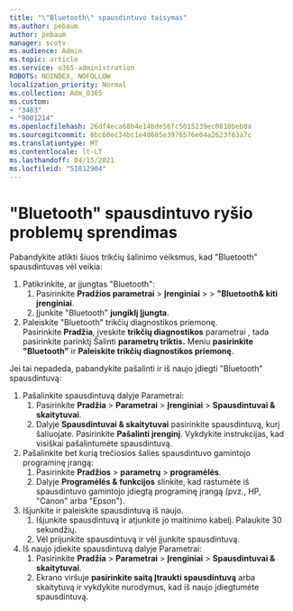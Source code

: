 ```yaml
---
title: "\"Bluetooth\" spausdintuvo taisymas"
ms.author: pebaum
author: pebaum
manager: scotv
ms.audience: Admin
ms.topic: article
ms.service: o365-administration
ROBOTS: NOINDEX, NOFOLLOW
localization_priority: Normal
ms.collection: Adm_O365
ms.custom:
- "3483"
- "9001214"
ms.openlocfilehash: 26df4eca68b4e14bde56fc5015239ec0810beb0a
ms.sourcegitcommit: 8bc60ec34bc1e40685e3976576e04a2623f63a7c
ms.translationtype: MT
ms.contentlocale: lt-LT
ms.lasthandoff: 04/15/2021
ms.locfileid: "51812904"
---
```

# <a name="fix-bluetooth-printer-connection-issues"></a>"Bluetooth" spausdintuvo ryšio problemų sprendimas

Pabandykite atlikti šiuos trikčių šalinimo veiksmus, kad "Bluetooth" spausdintuvas vėl veikia:


1. Patikrinkite, ar įjungtas "Bluetooth":
    1. Pasirinkite **Pradžios parametrai**  >  **Įrenginiai**  >    >  **"Bluetooth& kiti įrenginiai**.
    2. Įjunkite "Bluetooth" **jungiklį Įjungta**.
2. Paleiskite "Bluetooth" trikčių diagnostikos priemonę. <br>
    Pasirinkite **Pradžia**, įveskite **trikčių diagnostikos** parametrai , tada pasirinkite parinktį Šalinti **parametrų triktis.** Meniu **pasirinkite "Bluetooth"** ir **Paleiskite trikčių diagnostikos priemonę**.

Jei tai nepadeda, pabandykite pašalinti ir iš naujo įdiegti "Bluetooth" spausdintuvą:

1. Pašalinkite spausdintuvą dalyje Parametrai:
    1. Pasirinkite **Pradžia**  >  **Parametrai**  >  **Įrenginiai**  >  **Spausdintuvai & skaitytuvai**.
    2. Dalyje **Spausdintuvai & skaitytuvai** pasirinkite spausdintuvą, kurį šaliuojate. Pasirinkite **Pašalinti įrenginį**. Vykdykite instrukcijas, kad visiškai pašalintumėte spausdintuvą.
2. Pašalinkite bet kurią trečiosios šalies spausdintuvo gamintojo programinę įrangą:
    1. Pasirinkite **Pradžios**  >  **parametrų**  >  **programėlės**.
    2. Dalyje **Programėlės & funkcijos** slinkite, kad rastumėte iš spausdintuvo gamintojo įdiegtą programinę įrangą (pvz., HP, "Canon" arba "Epson").
3. Išjunkite ir paleiskite spausdintuvą iš naujo.
   1. Išjunkite spausdintuvą ir atjunkite jo maitinimo kabelį. Palaukite 30 sekundžių. 
   2. Vėl prijunkite spausdintuvą ir vėl įjunkite spausdintuvą.
4. Iš naujo įdiekite spausdintuvą dalyje Parametrai:
    1. Pasirinkite **Pradžia**  >  **Parametrai**  >  **Įrenginiai**  >  **Spausdintuvai & skaitytuvai**.
    2. Ekrano viršuje **pasirinkite saitą Įtraukti spausdintuvą** arba skaitytuvą ir vykdykite nurodymus, kad iš naujo įdiegtumėte spausdintuvą.
